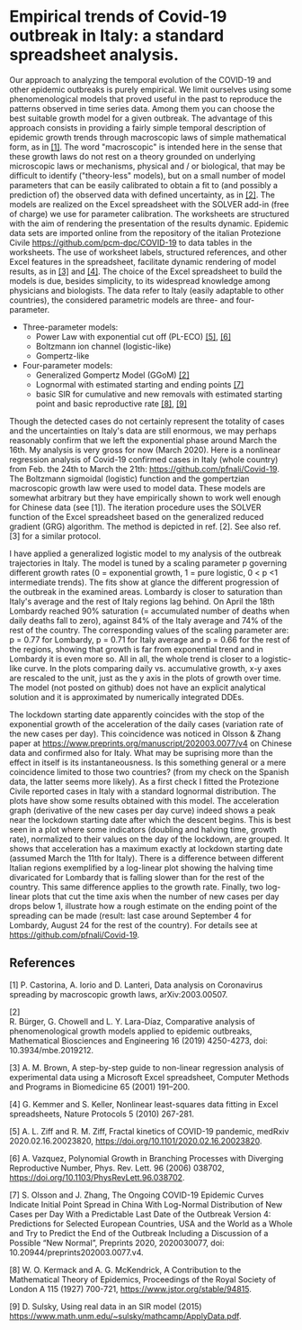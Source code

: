 # Empirical trends of Covid-19 outbreak in Italy: a standard spreadsheet analysis.
Our approach to analyzing the temporal evolution of the COVID-19 and other epidemic outbreaks is purely empirical. We limit ourselves using some phenomenological models that proved useful in the past to reproduce the patterns observed in time series data. Among them you can choose the best suitable growth model for a given outbreak. The advantage of this approach consists in providing a fairly simple temporal description of epidemic growth trends through macroscopic laws of simple mathematical form, as in [[1]](#1). The word "macroscopic" is intended here in the sense that these growth laws do not rest on a theory grounded on underlying microscopic laws or mechanisms, physical and / or biological, that may be difficult to identify ("theory-less" models), but on a small number of model parameters that can be easily calibrated to obtain a fit to (and possibly a prediction of) the observed data with defined uncertainty, as in [[2]](#2). The models are realized on the Excel spreadsheet with the SOLVER add-in (free of charge) we use for parameter calibration. The worksheets are structured with the aim of rendering the presentation of the results dynamic. Epidemic data sets are imported online from the repository of the italian Protezione Civile https://github.com/pcm-dpc/COVID-19 to data tables in the worksheets. The use of worksheet labels, structured references, and other Excel features in the spreadsheet, facilitate dynamic rendering of model results, as in [[3]](#3) and [[4]](#4). The choice of the Excel spreadsheet to build the models is due, besides simplicity, to its widespread knowledge among physicians and biologists. The data refer to Italy (easily adaptable to other countries), the considered parametric models are three- and four-parameter.

- Three-parameter models:
  - Power Law with exponential cut off (PL-ECO) [[5]](#5), [[6]](#6)
  - Boltzmann ion channel (logistic-like)
  - Gompertz-like
- Four-parameter models:
  - Generalized Gompertz Model (GGoM) [[2]](#2)
  - Lognormal with estimated starting and ending points [[7]](#7)
  - basic SIR for cumulative and new removals with estimated starting point and basic reproductive rate [[8]](#8), [[9]](#9)

Though the detected cases do not certainly represent the totality of cases and the uncertainties on Italy's data are still enormous, we may perhaps reasonably confirm that we left the exponential phase around March the 16th. My analysis is very gross for now (March 2020). Here is a nonlinear regression analysis of Covid-19 confirmed cases in Italy (whole country) from Feb. the 24th to March the 21th: https://github.com/pfnali/Covid-19. The Boltzmann sigmoidal (logistic) function and the gompertzian macroscopic growth law were used to model data. These models are somewhat arbitrary but they have empirically shown to work well enough for Chinese data (see [1]). The iteration procedure uses the SOLVER function of the Excel spreadsheet based on the generalized reduced gradient (GRG) algorithm. The method is depicted in ref. [2]. See also ref. [3] for a similar protocol. 

I have applied a generalized logistic model to my analysis of the outbreak trajectories in Italy. The model is tuned by a scaling parameter p governing different growth rates (0 = exponential growth, 1 = pure logistic, 0 < p <1 intermediate trends). The fits show at glance the different progression of the outbreak in the examined areas. Lombardy is closer to saturation than Italy's average and the rest of Italy regions lag behind. On April the 18th Lombardy reached 90% saturation (= accumulated number of deaths when daily deaths fall to zero), against 84% of the Italy average and 74% of the rest of the country. The corresponding values ​​of the scaling parameter are: p = 0.77 for Lombardy, p = 0.71 for Italy average and p = 0.66 for the rest of the regions, showing that growth is far from exponential trend and in Lombardy it is even more so. All in all, the whole trend is closer to a logistic-like curve. In the plots comparing daily vs. accumulative growth, x-y axes are rescaled to the unit, just as the y axis in the plots of growth over time. The model (not posted on github) does not have an explicit analytical solution and it is approximated by numerically integrated DDEs. 

The lockdown starting date apparently coincides with the stop of the exponential growth of the acceleration of the daily cases (variation rate of the new cases per day). This coincidence was noticed in Olsson & Zhang paper at https://www.preprints.org/manuscript/202003.0077/v4 on Chinese data and confirmed also for Italy. What may be suprising more than the effect in itself is its instantaneousness. Is this something general or a mere coincidence limited to those two countries? (from my check on the Spanish data, the latter seems more likely). As a first check I fitted the Protezione Civile reported cases in Italy with a standard lognormal distribution. The plots have show some results obtained with this model. The acceleration graph (derivative of the new cases per day curve) indeed shows a peak near the lockdown starting date after which the descent begins. This is best seen in a plot where some indicators (doubling and halving time, growth rate), normalized to their values ​​on the day of the lockdown, are grouped. It shows that acceleration has a maximum exactly at lockdown starting date (assumed March the 11th for Italy). There is a difference between different Italian regions exemplified by a log-linear plot showing the halving time divaricated for Lombardy that is falling slower than for the rest of the country. This same difference applies to the growth rate. Finally, two log-linear plots that cut the time axis when the number of new cases per day drops below 1, illustrate how a rough estimate on the ending point of the spreading can be made (result: last case around September 4 for Lombardy, August 24 for the rest of the country). For details see at https://github.com/pfnali/Covid-19.

## References
<a id="1">[1]</a> 
P. Castorina, A. Iorio and D. Lanteri, Data analysis on Coronavirus spreading by macroscopic growth laws, arXiv:2003.00507.

<a id="2">[2]</a>  
R. Bürger, G. Chowell and L. Y. Lara-Díaz, Comparative analysis of phenomenological growth models applied to epidemic outbreaks, Mathematical Biosciences and Engineering 16 (2019) 4250-4273, doi: 10.3934/mbe.2019212.

<a id="3">[3]</a> 
A. M. Brown, A step-by-step guide to non-linear regression analysis of experimental data using a Microsoft Excel spreadsheet, Computer Methods and Programs in Biomedicine 65 (2001) 191–200.

<a id="4">[4]</a>
G. Kemmer and S. Keller, Nonlinear least-squares data fitting in Excel spreadsheets, Nature Protocols 5 (2010) 267-281.

<a id="5">[5]</a>
A. L. Ziff and R. M. Ziff, Fractal kinetics of COVID-19 pandemic, medRxiv 2020.02.16.20023820, https://doi.org/10.1101/2020.02.16.20023820.

<a id="6">[6]</a>
A. Vazquez, Polynomial Growth in Branching Processes with Diverging Reproductive Number, Phys. Rev. Lett. 96 (2006) 038702, https://doi.org/10.1103/PhysRevLett.96.038702.

<a id="7">[7]</a>
S. Olsson and J. Zhang, The Ongoing COVID-19 Epidemic Curves Indicate Initial Point Spread in China With Log-Normal Distribution of New Cases per Day With a Predictable Last Date of the Outbreak Version 4: Predictions for Selected European Countries, USA and the World as a Whole and Try to Predict the End of the Outbreak Including a Discussion of a Possible “New Normal”, Preprints 2020, 2020030077, doi: 10.20944/preprints202003.0077.v4. 

<a id="8">[8]</a>
W. O. Kermack and A. G. McKendrick, A Contribution to the Mathematical Theory of Epidemics, Proceedings of the
Royal Society of London A 115 (1927) 700-721, https://www.jstor.org/stable/94815.

<a id="9">[9]</a>
D. Sulsky, Using real data in an SIR model (2015) https://www.math.unm.edu/~sulsky/mathcamp/ApplyData.pdf.
